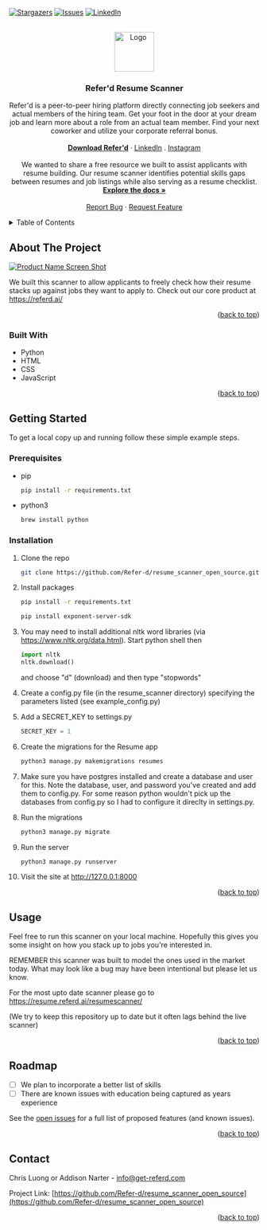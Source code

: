 <div id="top"></div>
<!--
*** Thanks for checking out the Best-README-Template. If you have a suggestion
*** that would make this better, please fork the repo and create a pull request
*** or simply open an issue with the tag "enhancement".
*** Don't forget to give the project a star!
*** Thanks again! Now go create something AMAZING! :D
-->



<!-- PROJECT SHIELDS -->
<!--
*** I'm using markdown "reference style" links for readability.
*** Reference links are enclosed in brackets [ ] instead of parentheses ( ).
*** See the bottom of this document for the declaration of the reference variables
*** for contributors-url, forks-url, etc. This is an optional, concise syntax you may use.
*** https://www.markdownguide.org/basic-syntax/#reference-style-links
-->
[![Stargazers][stars-shield]][stars-url]
[![Issues][issues-shield]][issues-url]
[![LinkedIn][linkedin-shield]][linkedin-url]



<!-- PROJECT LOGO -->
<br />
<div align="center">
  <a href="https://www.referd.ai/">
    <img src="Referd_Icon.png" alt="Logo" width="80" height="80">
  </a>

<h3 align="center">Refer'd Resume Scanner</h3>

  <p align="center">
    Refer'd is a peer-to-peer hiring platform directly connecting job seekers and actual members of the hiring team. Get your foot in the door at your dream job and learn more about a role from an actual team member. Find your next coworker and utilize your corporate referral bonus.
    <br />
    <br />
    <a href="https://www.referd.ai/"><strong>Download Refer'd</strong></a>
    ·
    <a href="https://www.linkedin.com/company/refer-d">LinkedIn</a>
    .
    <a href="https://www.instagram.com/referd.ai/">Instagram</a>
    <br />
    <br />
    We wanted to share a free resource we built to assist applicants with resume building. Our resume scanner identifies potential skills gaps between resumes and job listings while also serving as a resume checklist.
    <br />
    <a href="https://github.com/Refer-d/resume_scanner_open_source"><strong>Explore the docs »</strong></a>
    <br />
    <br />
    <a href="https://github.com/Refer-d/resume_scanner_open_source/issues">Report Bug</a>
    ·
    <a href="https://github.com/Refer-d/resume_scanner_open_source/issues">Request Feature</a>
  </p>
</div>



<!-- TABLE OF CONTENTS -->
<details>
  <summary>Table of Contents</summary>
  <ol>
    <li>
      <a href="#about-the-project">About The Project</a>
      <ul>
        <li><a href="#built-with">Built With</a></li>
      </ul>
    </li>
    <li>
      <a href="#getting-started">Getting Started</a>
      <ul>
        <li><a href="#prerequisites">Prerequisites</a></li>
        <li><a href="#installation">Installation</a></li>
      </ul>
    </li>
    <li><a href="#usage">Usage</a></li>
    <li><a href="#roadmap">Roadmap</a></li>
    <li><a href="#contact">Contact</a></li>
  </ol>
</details>



<!-- ABOUT THE PROJECT -->
## About The Project

[![Product Name Screen Shot][product-screenshot]](https://resume.referd.ai/resumescanner/)

We built this scanner to allow applicants to freely check how their resume stacks up against jobs they want to apply to. Check out our core product at https://referd.ai/

<p align="right">(<a href="#top">back to top</a>)</p>



### Built With

* Python
* HTML
* CSS
* JavaScript

<p align="right">(<a href="#top">back to top</a>)</p>



<!-- GETTING STARTED -->
## Getting Started

To get a local copy up and running follow these simple example steps.

### Prerequisites

* pip
  ```sh
  pip install -r requirements.txt
  ```

* python3
  ```sh
  brew install python
  ```
### Installation

1. Clone the repo
   ```sh
   git clone https://github.com/Refer-d/resume_scanner_open_source.git
   ```
2. Install packages
   ```sh
   pip install -r requirements.txt
   ```

   ```sh
   pip install exponent-server-sdk
   ```

3. You may need to install additional nltk word libraries (via https://www.nltk.org/data.html).  Start python shell then

   ```python
   import nltk
   nltk.download()
   ```

   and choose "d" (download) and then type "stopwords"

4. Create a config.py file (in the resume_scanner directory) specifying the parameters listed (see example_config.py)

5. Add a SECRET_KEY to settings.py

   ```python
   SECRET_KEY = 1
   ```

6. Create the migrations for the Resume app

   ```sh
   python3 manage.py makemigrations resumes
   ```

7. Make sure you have postgres installed and create a database and user for this.  Note the database, user, and password you've created and add them to config.py.  For some reason python wouldn't pick up the databases from config.py so I had to configure it direclty in settings.py.


8. Run the migrations

   ```sh
   python3 manage.py migrate
   ```

9. Run the server

   ```sh
   python3 manage.py runserver
   ```

10. Visit the site at http://127.0.0.1:8000


<p align="right">(<a href="#top">back to top</a>)</p>



<!-- USAGE EXAMPLES -->
## Usage

Feel free to run this scanner on your local machine. Hopefully this gives you some insight on how you stack up to jobs you're interested in.

REMEMBER this scanner was built to model the ones used in the market today. What may look like a bug may have been intentional but please let us know.

For the most upto date scanner please go to https://resume.referd.ai/resumescanner/

(We try to keep this repository up to date but it often lags behind the live scanner)

<p align="right">(<a href="#top">back to top</a>)</p>



<!-- ROADMAP -->
## Roadmap

- [ ] We plan to incorporate a better list of skills
- [ ] There are known issues with education being captured as years experience

See the [open issues](https://github.com/Refer-d/resume_scanner_open_source/issues) for a full list of proposed features (and known issues).

<p align="right">(<a href="#top">back to top</a>)</p>



<!-- CONTACT -->
## Contact

Chris Luong or Addison Narter - info@get-referd.com

Project Link: [https://github.com/Refer-d/resume_scanner_open_source](https://github.com/Refer-d/resume_scanner_open_source)

<p align="right">(<a href="#top">back to top</a>)</p>


<!-- MARKDOWN LINKS & IMAGES -->
<!-- https://www.markdownguide.org/basic-syntax/#reference-style-links -->
[stars-shield]: https://img.shields.io/github/stars/Refer-d/resume_scanner_open_source.svg?style=for-the-badge
[stars-url]: https://img.shields.io/github/stars/Refer-d/resume_scanner_open_source
[issues-shield]: https://img.shields.io/github/issues/Refer-d/resume_scanner_open_source.svg?style=for-the-badge
[issues-url]: 	https://img.shields.io/github/issues/Refer-d/resume_scanner_open_source
[linkedin-shield]: https://img.shields.io/badge/-LinkedIn-black.svg?style=for-the-badge&logo=linkedin&colorB=555
[linkedin-url]: https://www.linkedin.com/company/26526941/
[product-screenshot]: Screenshot.png
